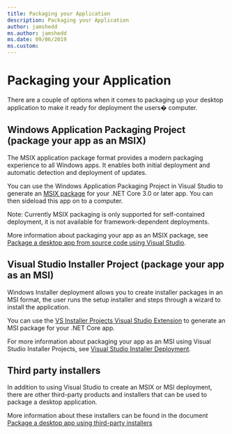 ```yaml
---
title: Packaging your Application
description: Packaging your Application
author: jamshedd
ms.author: jamshedd
ms.date: 09/06/2019
ms.custom: 
---
```

# Packaging your Application

There are a couple of options when it comes to packaging up your desktop application to make it ready for deployment the users� computer.

## Windows Application Packaging Project (package your app as an MSIX)

The MSIX application package format provides a modern packaging experience to all Windows apps. It enables both initial deployment and automatic detection and deployment of updates. 

You can use the Windows Application Packaging Project in Visual Studio to generate an [MSIX package](https://docs.microsoft.com/windows/msix/overview) for your .NET Core 3.0 or later app. You can then sideload this app on to a computer.

Note: Currently MSIX packaging is only supported for self-contained deployment, it is not available for framework-dependent deployments.

More information about packaging your app as an MSIX package, see [Package a desktop app from source code using Visual Studio](https://docs.microsoft.com/windows/msix/desktop/desktop-to-uwp-packaging-dot-net).



## Visual Studio Installer Project (package your app as an MSI)

Windows Installer deployment allows you to create installer packages in an MSI format, the user runs the setup installer and steps through a wizard to install the application. 

You can use the [VS Installer Projects Visual Studio Extension](https://marketplace.visualstudio.com/items?itemName=visualstudioclient.MicrosoftVisualStudio2017InstallerProjects) to generate an MSI package for your .NET Core app.

For more information about packaging your app as an MSI using Visual Studio Installer Projects, see [Visual Studio Installer Deployment](https://docs.microsoft.com/previous-versions/visualstudio/visual-studio-2010/2kt85ked(v=vs.100)).


## Third party installers

In addition to using Visual Studio to create an MSIX or MSI deployment, there are other third-party products and installers that can be used to package a desktop application. 

More information about these installers can be found in the document [Package a desktop app using third-party installers](https://docs.microsoft.com/windows/msix/desktop/desktop-to-uwp-third-party-installer)